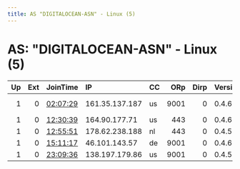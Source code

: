 ```yaml
---
title: AS "DIGITALOCEAN-ASN" - Linux (5)
---
```


# AS: "DIGITALOCEAN-ASN" - Linux (5)

|   Up |   Ext | JoinTime                                                                                              | IP             | CC   |   ORp |   Dirp | Version   | Contact                      | Nickname         |   eFamMembers |
|-----:|------:|:------------------------------------------------------------------------------------------------------|:---------------|:-----|------:|-------:|:----------|:-----------------------------|:-----------------|--------------:|
|    1 |     0 | [02:07:29](https://nusenu.github.io/OrNetStats/w/relay/4A3AD6DC6B572960C5E79A8421E893C094F515B6.html) | 161.35.137.187 | us   |  9001 |      0 | 0.4.6.9   | kahrymiddlerelay &lt;tyftrec | kahryemidd       |             1 |
|    1 |     0 | [12:30:39](https://nusenu.github.io/OrNetStats/w/relay/3E777C014D3E961408525B5653D8171BF9397A5F.html) | 164.90.177.71  | us   |   443 |      0 | 0.4.6.10  | your@e-mail                  | torRelay         |             1 |
|    1 |     0 | [12:55:51](https://nusenu.github.io/OrNetStats/w/relay/7E163772CFAEC68D6BFE239B3B48AAF979CE81B0.html) | 178.62.238.188 | nl   |   443 |      0 | 0.4.5.11  | None                         | Unnamed          |             1 |
|    1 |     0 | [15:11:17](https://nusenu.github.io/OrNetStats/w/relay/75FD8D0486146DAECAD2899784D4DDFB2C4D58E9.html) | 46.101.143.57  | de   |  9001 |      0 | 0.4.6.10  | None                         | ubuntufckputin02 |             1 |
|    1 |     0 | [23:09:36](https://nusenu.github.io/OrNetStats/w/relay/09818DB89C3FA7AC41BD85D38A92C6E29A4DC501.html) | 138.197.179.86 | us   |  9001 |      0 | 0.4.5.10  | None                         | Unnamed          |             1 |
